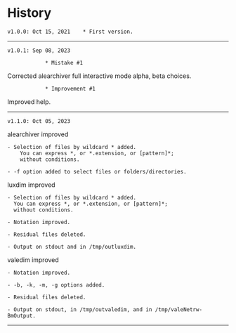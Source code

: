# History

	v1.0.0: Oct 15, 2021	* First version.

_______________

	v1.0.1: Sep 08, 2023	

				* Mistake #1	
Corrected alearchiver full interactive mode alpha, beta choices.

				* Improvement #1
Improved help.

_______________

	v1.1.0: Oct 05, 2023	

alearchiver improved

	- Selection of files by wildcard * added.
		You can express *, or *.extension, or [pattern]*;
		without conditions.

	- -f option added to select files or folders/directories.


luxdim improved

	- Selection of files by wildcard * added.
	  You can express *, or *.extension, or [pattern]*;
	  without conditions.

	- Notation improved.

	- Residual files deleted.

	- Output on stdout and in /tmp/outluxdim.


valedim improved

	- Notation improved.

	- -b, -k, -m, -g options added.

	- Residual files deleted.

	- Output on stdout, in /tmp/outvaledim, and in /tmp/valeNetrw-BmOutput.

_______________

